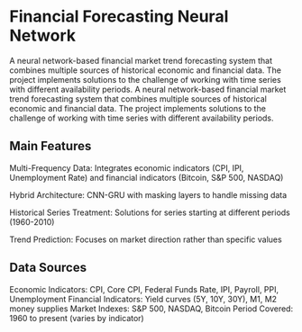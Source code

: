 # Financial Forecasting Neural Network
A neural network-based financial market trend forecasting system that combines multiple sources of historical economic and financial data. The project implements solutions to the challenge of working with time series with different availability periods. A neural network-based financial market trend forecasting system that combines multiple sources of historical economic and financial data. The project implements solutions to the challenge of working with time series with different availability periods.

##  Main Features
Multi-Frequency Data: Integrates economic indicators (CPI, IPI, Unemployment Rate) and financial indicators (Bitcoin, S&P 500, NASDAQ)

Hybrid Architecture: CNN-GRU with masking layers to handle missing data

Historical Series Treatment: Solutions for series starting at different periods (1960-2010)

Trend Prediction: Focuses on market direction rather than specific values

## Data Sources
Economic Indicators: CPI, Core CPI, Federal Funds Rate, IPI, Payroll, PPI, Unemployment
Financial Indicators: Yield curves (5Y, 10Y, 30Y), M1, M2 money supplies
Market Indexes: S&P 500, NASDAQ, Bitcoin
Period Covered: 1960 to present (varies by indicator)
